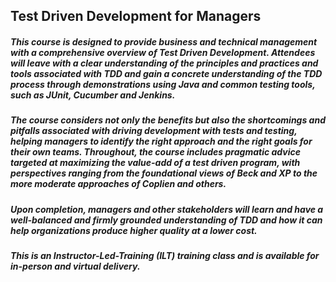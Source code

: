 ## Test Driven Development for Managers

##### This course is designed to provide business and technical management with a comprehensive overview of Test Driven Development. Attendees will leave with a clear understanding of the principles and practices and tools associated with TDD and gain a concrete understanding of the TDD process through demonstrations using Java and common testing tools, such as JUnit, Cucumber and Jenkins.

##### The course considers not only the benefits but also the shortcomings and pitfalls associated with driving development with tests and testing, helping managers to identify the right approach and the right goals for their own teams. Throughout, the course includes pragmatic advice targeted at maximizing the value-add of a test driven program, with perspectives ranging from the foundational views of Beck and XP to the more moderate approaches of Coplien and others.

##### Upon completion, managers and other stakeholders will learn and have a well-balanced and firmly grounded understanding of TDD and how it can help organizations produce higher quality at a lower cost.

##### This is an Instructor-Led-Training (ILT) training class and is available for in-person and virtual delivery.
